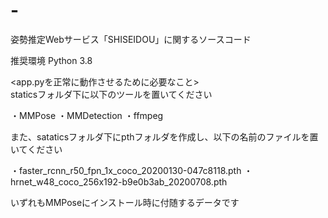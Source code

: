 # -
姿勢推定Webサービス「SHISEIDOU」に関するソースコード

推奨環境
Python 3.8


<app.pyを正常に動作させるために必要なこと><br>
staticsフォルダ下に以下のツールを置いてください

・MMPose
・MMDetection
・ffmpeg

また、sataticsフォルダ下にpthフォルダを作成し、以下の名前のファイルを置いてください

・faster_rcnn_r50_fpn_1x_coco_20200130-047c8118.pth
・hrnet_w48_coco_256x192-b9e0b3ab_20200708.pth

いずれもMMPoseにインストール時に付随するデータです



